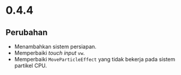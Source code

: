 # 0.4.4

## Perubahan

- Menambahkan sistem persiapan.
- Memperbaiki _touch input_ `vw`.
- Memperbaiki `MoveParticleEffect` yang tidak bekerja pada sistem partikel CPU.
